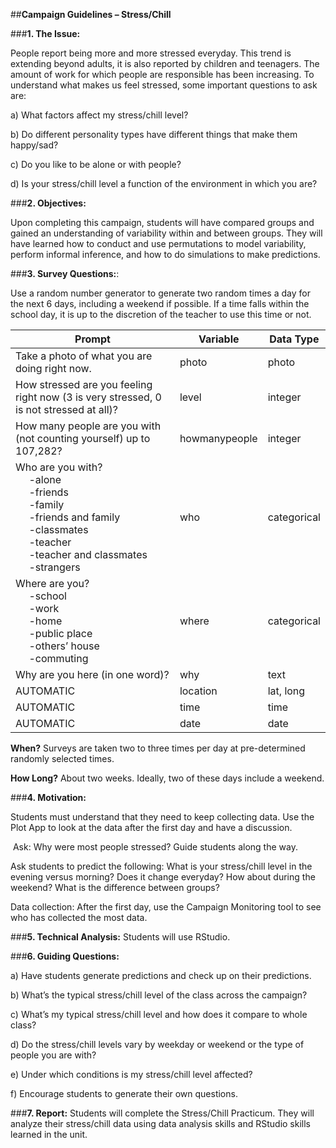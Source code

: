 ##**Campaign Guidelines – Stress/Chill**

###**1. The Issue:**

People report being more and more stressed everyday. This trend is extending beyond adults, it is
also reported by children and teenagers. The amount of work for which people are responsible has
been increasing. To understand what makes us feel stressed, some important questions to ask are:

a) What factors affect my stress/chill level?

b) Do different personality types have different things that make them happy/sad?

c) Do you like to be alone or with people?

d) Is your stress/chill level a function of the environment in which you are?

###**2. Objectives:**

Upon completing this campaign, students will have compared groups and gained an understanding of
variability within and between groups. They will have learned how to conduct and use permutations to
model variability, perform informal inference, and how to do simulations to make predictions.

###**3. Survey Questions:**:

Use a random number generator to generate two random times a day for the next 6 days, including a
weekend if possible. If a time falls within the school day, it is up to the discretion of the teacher to use
this time or not.

| **Prompt** | **Variable** | **Data Type** |
| ---------- | ---------- | ---------- |
|Take a photo of what you are doing right now.| photo |photo|
|How stressed are you feeling right now (3 is very stressed, 0 is not stressed at all)?|level|integer|
|How many people are you with (not counting yourself) up to 107,282?|howmanypeople|integer|
|Who are you with?<br>&nbsp;&nbsp;&nbsp;&nbsp; -alone<br>&nbsp;&nbsp;&nbsp;&nbsp; -friends<br>&nbsp;&nbsp;&nbsp;&nbsp; -family<br>&nbsp;&nbsp;&nbsp;&nbsp; -friends and family<br>&nbsp;&nbsp;&nbsp;&nbsp; -classmates<br>&nbsp;&nbsp;&nbsp;&nbsp; -teacher<br>&nbsp;&nbsp;&nbsp;&nbsp; -teacher and classmates<br>&nbsp;&nbsp;&nbsp;&nbsp; -strangers|who|categorical|
|Where are you?<br>&nbsp;&nbsp;&nbsp;&nbsp; -school<br>&nbsp;&nbsp;&nbsp;&nbsp; -work<br>&nbsp;&nbsp;&nbsp;&nbsp; -home<br>&nbsp;&nbsp;&nbsp;&nbsp; -public place<br>&nbsp;&nbsp;&nbsp;&nbsp; -others’ house<br>&nbsp;&nbsp;&nbsp;&nbsp; -commuting|where|categorical|
|Why are you here (in one word)?|why|text|
|AUTOMATIC|location|lat, long|
|AUTOMATIC|time|time|
|AUTOMATIC|date|date|

**When?** Surveys are taken two to three times per day at pre-determined randomly selected times.

**How Long?** About two weeks. Ideally, two of these days include a weekend.

###**4. Motivation:**

Students must understand that they need to keep collecting data. Use the Plot App to look at the data
after the first day and have a discussion.

&nbsp;Ask: Why were most people stressed? Guide students along the way.

Ask students to predict the following: What is your stress/chill level in the evening versus morning?
Does it change everyday? How about during the weekend? What is the difference between groups?

Data collection: After the first day, use the Campaign Monitoring tool to see who has collected the
most data.
    
###**5. Technical Analysis:**
Students will use RStudio.

###**6. Guiding Questions:**

a) Have students generate predictions and check up on their predictions.

b) What’s the typical stress/chill level of the class across the campaign?

c) What’s my typical stress/chill level and how does it compare to whole class?

d) Do the stress/chill levels vary by weekday or weekend or the type of people you are with?

e) Under which conditions is my stress/chill level affected?

f) Encourage students to generate their own questions.

###**7. Report:**
Students will complete the Stress/Chill Practicum. They will analyze their stress/chill data using data
analysis skills and RStudio skills learned in the unit.







